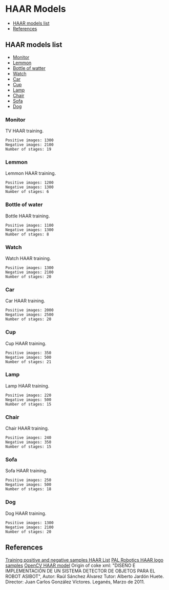 # HAAR Models

- [HAAR models list](#haar-models-list)
- [References](#references)

## HAAR models list

- [Monitor](#monitor)
- [Lemmon](#lemmon)
- [Bottle of watter](#bottle-of-water)
- [Watch](#watch)
- [Car](#car)
- [Cup](#cup)
- [Lamp](#lamp)
- [Chair](#chair)
- [Sofa](#sofa)
- [Dog](#dog)


### Monitor

TV HAAR training.

```
Positive images: 1300
Negative images: 2100
Number of stages: 19
```

### Lemmon


Lemmon HAAR training.

```
Positive images: 1200
Negative images: 1300
Number of stages: 6
```

### Bottle of water

Bottle HAAR training.

```
Positive images: 1100
Negative images: 1300
Number of stages: 8
```

### Watch

Watch HAAR training.

```
Positive images: 1300
Negative images: 2100
Number of stages: 20
```

### Car

Car HAAR training.

```
Positive images: 2000
Negative images: 2500
Number of stages: 20
```
### Cup

Cup HAAR training.

```
Positive images: 350
Negative images: 500
Number of stages: 21
```
### Lamp

Lamp HAAR training.

```
Positive images: 220
Negative images: 500
Number of stages: 15
```
### Chair

Chair HAAR training.

```
Positive images: 240
Negative images: 350 
Number of stages: 15 
```
### Sofa

Sofa HAAR training.

```
Positive images: 250
Negative images: 500
Number of stages: 18
```

### Dog

Dog HAAR training.

```
Positive images: 1300
Negative images: 2100
Number of stages: 20
```
## References

[Training positive and negative samples HAAR List](https://drive.google.com/drive/folders/1gYGtfsKGi0_505JAHBiivdGd9Exue57F?usp=sharing)
[PAL Robotics HAAR logo samples](https://www.dropbox.com/sh/0gi5gpekmybuin1/AADNr1-ilpV_vjUj_IkveyORa?dl=0)
[OpenCV HAAR model](https://github.com/opencv/opencv/tree/master/data/haarcascades)
Origin of coke xml: "DISEÑO E IMPLEMENTACIÓN DE UN SISTEMA DETECTOR DE OBJETOS PARA EL ROBOT ASIBOT", Autor: Raúl Sánchez Álvarez
Tutor: Alberto Jardón Huete. Director: Juan Carlos González Víctores. Leganés, Marzo de 2011.

